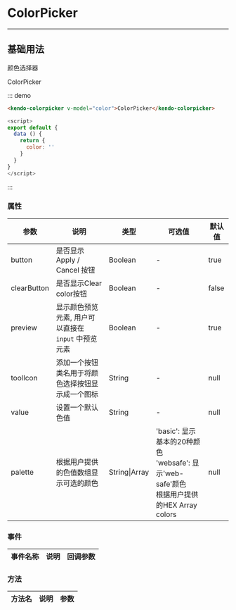 # ColorPicker

---

## 基础用法

颜色选择器

<div class="demo-block">
  <kendo-colorpicker v-model="color">ColorPicker</kendo-colorpicker>
</div>

<script>
export default {
  data () {
    return {
      color: ''
    }
  }
}
</script>

::: demo

```html
<kendo-colorpicker v-model="color">ColorPicker</kendo-colorpicker>

```
```js
<script>
export default {
  data () {
    return {
      color: ''
    }
  }
}
</script>

```
:::


### 属性

| 参数      | 说明          | 类型      | 可选值                           | 默认值  |
|---------- |-------------- |---------- |--------------------------------  |-------- |
| button | 是否显示Apply / Cancel 按钮 | Boolean | - | true |
| clearButton | 是否显示Clear color按钮 | Boolean | - | false |
| preview | 显示颜色预览元素, 用户可以直接在 `input` 中预览元素 | Boolean | - | true |
| toolIcon | 添加一个按钮类名用于将颜色选择按钮显示成一个图标 | String | - | null |
| value | 设置一个默认色值 | String | - | null |
| palette | 根据用户提供的色值数组显示可选的颜色 | String\|Array | 'basic': 显示基本的20种颜色<br/> 'websafe': 显示'web-safe'颜色<br/> 根据用户提供的HEX Array colors | null 

### 事件

| 事件名称      | 说明    | 回调参数      |
|---------|--------|---------|

### 方法

| 方法名 | 说明 | 参数 |
| ---- | ---- | ---- |